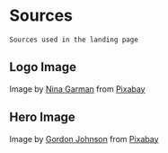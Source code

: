 # Sources
    Sources used in the landing page
## Logo Image
Image by [Nina Garman](https://pixabay.com/users/billithecat-7996303/) from [Pixabay](https://pixabay.com/images/id-6790063/)
## Hero Image
Image by [Gordon Johnson](https://pixabay.com/users/gdj-1086657/) from [Pixabay](https://pixabay.com/images/id-3244110/)